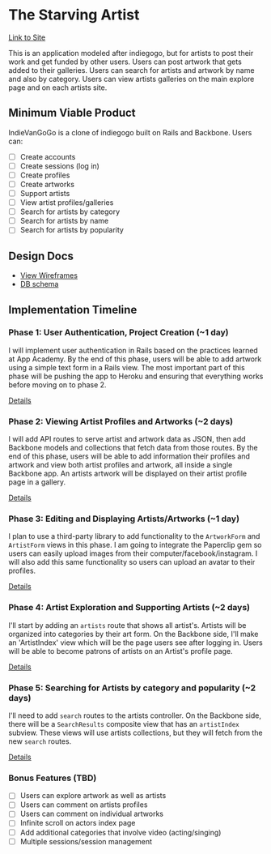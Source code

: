 # The Starving Artist

[Link to Site][site]

[site]: http://www.indievangogo.com/

This is an application modeled after indiegogo, but for artists to post their work and get funded by other users. Users can post artwork that gets added to their galleries. Users can search for artists and artwork by name and also by category. Users can view artists galleries on the main explore page and on each artists site.


## Minimum Viable Product
IndieVanGoGo is a clone of indiegogo built on Rails and Backbone. Users can:

<!-- This is a Markdown checklist. Use it to keep track of your progress! -->

- [ ] Create accounts
- [ ] Create sessions (log in)
- [ ] Create profiles
- [ ] Create artworks
- [ ] Support artists
- [ ] View artist profiles/galleries
- [ ] Search for artists by category
- [ ] Search for artists by name
- [ ] Search for artists by popularity

## Design Docs
* [View Wireframes][views]
* [DB schema][schema]

[views]: ./docs/views.md
[schema]: ./docs/schema.md

## Implementation Timeline

### Phase 1: User Authentication, Project Creation (~1 day)
I will implement user authentication in Rails based on the practices learned at
App Academy. By the end of this phase, users will be able to add artwork
using a simple text form in a Rails view. The most important part of this
phase will be pushing the app to Heroku and ensuring that everything works
before moving on to phase 2.

[Details][phase-one]

### Phase 2: Viewing Artist Profiles and Artworks (~2 days)
I will add API routes to serve artist and artwork data as JSON, then add Backbone
models and collections that fetch data from those routes. By the end of this
phase, users will be able to add information their profiles and artwork
and view both artist profiles and artwork, all inside a single Backbone app.
An artists artwork will be displayed on their artist profile page in a gallery.

[Details][phase-two]

### Phase 3: Editing and Displaying Artists/Artworks (~1 day)
I plan to use a third-party library to add functionality to the `ArtworkForm` and
`ArtistForm` views in this phase. I am going to integrate the Paperclip gem so users
can easily upload images from their computer/facebook/instagram. I will also
add this same functionality so users can upload an avatar to their profiles.

[Details][phase-three]

### Phase 4: Artist Exploration and Supporting Artists (~2 days)
I'll start by adding an `artists` route that shows all artist's. Artists
will be organized into categories by their art form. On the Backbone side,
I'll make an 'ArtistIndex' view which will be the page users see after
logging in. Users will be able to become patrons of artists on an Artist's
profile page.

[Details][phase-four]

### Phase 5: Searching for Artists by category and popularity (~2 days)
I'll need to add `search` routes to the artists controller. On the
Backbone side, there will be a `SearchResults` composite view that has an
`artistIndex` subview. These views will use artists collections, but they
will fetch from the new `search` routes.

[Details][phase-five]

### Bonus Features (TBD)
- [ ] Users can explore artwork as well as artists
- [ ] Users can comment on artists profiles
- [ ] Users can comment on individual artworks
- [ ] Infinite scroll on actors index page
- [ ] Add additional categories that involve video (acting/singing)
- [ ] Multiple sessions/session management

[phase-one]: ./docs/phases/phase1.md
[phase-two]: ./docs/phases/phase2.md
[phase-three]: ./docs/phases/phase3.md
[phase-four]: ./docs/phases/phase4.md
[phase-five]: ./docs/phases/phase5.md
